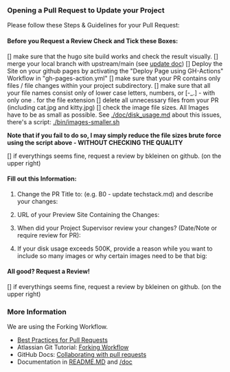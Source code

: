 
### Opening a Pull Request to Update your Project

Please follow these Steps & Guidelines for your Pull Request:

#### Before you Request a Review Check and Tick these Boxes:

[] make sure that the hugo site build works and check the result visually.
[] merge your local branch with upstream/main (see [update doc](https://github.com/htw-imi-showtime/showtime-website/blob/main/doc/update.md)) 
[] Deploy the Site on your github pages by activating the "Deploy Page using GH-Actions" Workflow in "gh-pages-action.yml"
[] make sure that your PR contains only files / file changes within your project subdirectory. 
[] make sure that all your file names consist only of lower case letters, numbers, or [-_.] - with only one . for the file extension
[] delete all unnecessary files from your PR (including cat.jpg and kitty.jpg)
[] check the image file sizes. All Images have to be as small as possible. See [./doc/disk_usage.md](https://github.com/htw-imi-showtime/showtime-website/blob/main/doc/disk_usage.md) about this issues, there's a script: [./bin/images-smaller.sh](https://github.com/htw-imi-showtime/showtime-website/blob/main/bin/images-smaller.sh)

**Note that if you fail to do so, I may simply reduce the file sizes brute force using 
the script above - WITHOUT CHECKING THE QUALITY**

[] if everythings seems fine, request a review by bkleinen on github. (on the upper right)

#### Fill out this Information:

1. Change the PR Title to: <project-id> <describe your changes> (e.g. B0 - update techstack.md) and describe your changes:


2. URL of your Preview Site Containing the Changes:


3. When did your Project Supervisor review your changes? (Date/Note or require review for PR):


4. If your disk usage exceeds 500K, provide a reason while you want to include so many images or why certain images need to be that big:



#### All good? Request a Review!

[] if everythings seems fine, request a review by bkleinen on github. (on the upper right)


### More Information

We are using the Forking Workflow.

- [Best Practices for Pull Requests](https://docs.github.com/en/pull-requests/collaborating-with-pull-requests/getting-started/best-practices-for-pull-requests)
- Atlassian Git Tutorial: [Forking Workflow](https://www.atlassian.com/git/tutorials/comparing-workflows/forking-workflow)
- GitHub Docs: [Collaborating with pull requests](https://docs.github.com/en/pull-requests/collaborating-with-pull-requests)
- Documentation in [README.MD](https://github.com/htw-imi-showtime/showtime-website/blob/main/README.MD) and [/doc](https://github.com/htw-imi-showtime/showtime-website/blob/main/doc)


